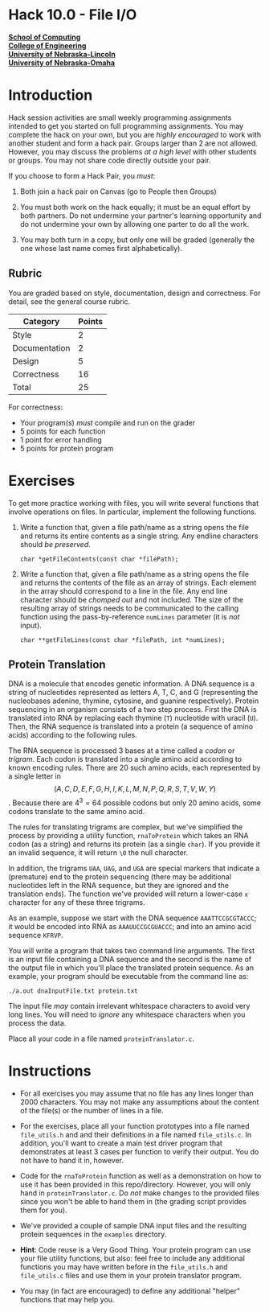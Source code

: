 # Hack 10.0 - File I/O
**[School of Computing](https://computing.unl.edu/)**  
**[College of Engineering](https://engineering.unl.edu/)**  
**[University of Nebraska-Lincoln](https://unl.edu)**  
**[University of Nebraska-Omaha](https://http://unomaha.edu/)**  

# Introduction

Hack session activities are small weekly programming assignments
intended to get you started on full programming assignments. You may
complete the hack on your own, but you are *highly encouraged* to work
with another student and form a hack pair. Groups larger than 2 are not
allowed. However, you may discuss the problems *at a high level* with
other students or groups. You may not share code directly outside your
pair.

If you choose to form a Hack Pair, you *must*:

1.  Both join a hack pair on Canvas (go to People then Groups)

2.  You must both work on the hack equally; it must be an equal effort
    by both partners. Do not undermine your partner's learning
    opportunity and do not undermine your own by allowing one parter to
    do all the work.

3.  You may both turn in a copy, but only one will be graded (generally
    the one whose last name comes first alphabetically).

## Rubric

You are graded based on style, documentation, design and correctness.
For detail, see the general course rubric.

| Category      | Points |
|---------------|--------|
| Style         | 2      |
| Documentation | 2      |
| Design        | 5      |
| Correctness   | 16     |
| Total         | 25     |

For correctness:
 - Your program(s) *must* compile and run on the grader
 - 5 points for each function
 - 1 point for error handling
 - 5 points for protein program

# Exercises

To get more practice working with files, you will write several
functions that involve operations on files. In particular, implement the
following functions.

1.  Write a function that, given a file path/name as a string opens the
    file and returns its entire contents as a single string. Any endline
    characters should *be preserved*.

    `char *getFileContents(const char *filePath);`

2.  Write a function that, given a file path/name as a string opens the
    file and returns the contents of the file as an array of strings.
    Each element in the array should correspond to a line in the file.
    Any end line character should be *chomped out* and not included. The
    size of the resulting array of strings needs to be communicated to
    the calling function using the pass-by-reference `numLines`
    parameter (it is *not* input).

    `char **getFileLines(const char *filePath, int *numLines);`

## Protein Translation

DNA is a molecule that encodes genetic information. A DNA sequence is a
string of nucleotides represented as letters A, T, C, and G
(representing the nucleobases adenine, thymine, cytosine, and guanine
respectively). Protein sequencing in an organism consists of a two step
process. First the DNA is translated into RNA by replacing each thymine (`T`)
nucleotide with uracil (`U`). Then, the RNA sequence is translated into a
protein (a sequence of amino acids) according to the following rules.

The RNA sequence is processed 3 bases at a time called a *codon* or
*trigram*. Each codon is translated into a single amino acid according
to known encoding rules. There are 20 such amino acids, each represented
by a single letter in $$(A,C,D,E,F,G,H,I,K,L,M,N,P,Q,R,S,T,V,W,Y)$$.
Because there are $4^3 = 64$ possible codons but only 20 amino acids,
some codons translate to the same amino acid.

The rules for translating trigrams are complex, but we've simplified the
process by providing a utility function, `rnaToProtein` which takes
an RNA codon (as a string) and returns its protein (as a single
`char`). If you provide it an invalid sequence, it will return
`\0` the null character.

In addition, the trigrams `UAA`, `UAG`, and `UGA` are special markers that
indicate a (premature) end to the protein sequencing (there may be
additional nucleotides left in the RNA sequence, but they are ignored
and the translation ends). The function we've provided will return a
lower-case `x` character for any of these three trigrams.

As an example, suppose we start with the DNA sequence `AAATTCCGCGTACCC`;
it would be encoded into RNA as `AAAUUCCGCGUACCC`; and into an amino
acid sequence `KFRVP`.

You will write a program that takes two command line arguments. The
first is an input file containing a DNA sequence and the second is the
name of the output file in which you'll place the translated protein
sequence. As an example, your program should be executable from the
command line as:

`./a.out dnaInputFile.txt protein.txt`

The input file *may* contain irrelevant whitespace characters to avoid
very long lines. You will need to *ignore* any whitespace characters
when you process the data.

Place all your code in a file named `proteinTranslator.c`.

# Instructions

-   For all exercises you may assume that no file has any lines longer
    than 2000 characters.  You may not make any assumptions about the
    content of the file(s) or the number of lines in a file.
    
-   For the exercises, place all your function prototypes into a file
    named `file_utils.h` and and their definitions in a file
    named `file_utils.c`. In addition, you'll want to create a
    main test driver program that demonstrates at least 3 cases per
    function to verify their output. You do not have to hand it in, however.

-   Code for the `rnaToProtein` function as well as a demonstration
    on how to use it has been provided in this repo/directory.
    However, you will only hand in `proteinTranslator.c`.  Do *not*
    make changes to the provided files since you won't be able
    to hand them in (the grading script provides them for you).

-   We've provided a couple of sample DNA input files and the resulting
    protein sequences in the `examples` directory.

-   **Hint**: Code reuse is a Very Good Thing. Your protein program can
    use your file utility functions, but also: feel free to include any
    additional functions you may have written before in the
    `file_utils.h` and `file_utils.c` files and use them
    in your protein translator program.

-   You may (in fact are encouraged) to define any additional "helper"
    functions that may help you.
